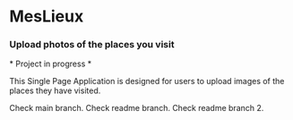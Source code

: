 # MesLieux
### Upload photos of the places you visit

\* Project in progress *

This Single Page Application is designed for users to upload images of the places they have visited.

Check main branch.
Check readme branch.
Check readme branch 2.